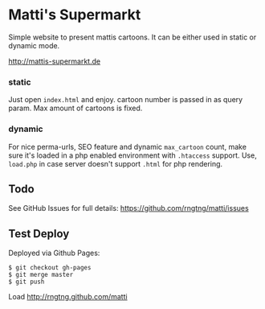 # Matti's Supermarkt

Simple website to present mattis cartoons. It can be either used in static or dynamic mode.

http://mattis-supermarkt.de

### static
Just open `index.html` and enjoy. cartoon number is passed in as query param. Max amount of cartoons is fixed.

### dynamic
For nice perma-urls, SEO feature and dynamic `max_cartoon` count, make sure it's loaded in a php enabled environment with `.htaccess` support. Use, `load.php` in case server doesn't support `.html` for php rendering.

## Todo
See GitHub Issues for full details: https://github.com/rngtng/matti/issues

## Test Deploy

Deployed via Github Pages:

    $ git checkout gh-pages
    $ git merge master
    $ git push

Load http://rngtng.github.com/matti
